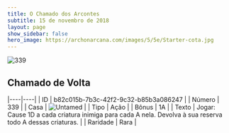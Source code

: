 ```yaml
---
title: O Chamado dos Arcontes
subtitle: 15 de novembro de 2018
layout: page
show_sidebar: false
hero_image: https://archonarcana.com/images/5/5e/Starter-cota.jpg
---
```


![339](https://cdn.keyforgegame.com/media/card_front/pt/341_339_XXH795WXQ6J6_pt.png)

## Chamado de Volta

|----|----|
| ID | b82c015b-7b3c-42f2-9c32-b85b3a086247 |
| Número | 339 |
| Casa | ![Untamed](https://archonarcana.com/images/thumb/b/bd/Untamed.png/22px-Untamed.png "Indomados") |
| Tipo | Ação |
| Bônus | 1A |
| Texto | Jogar: Cause 1D a cada criatura inimiga para cada A nela. Devolva à sua reserva todo A dessas criaturas. |
| Raridade | Rara |
